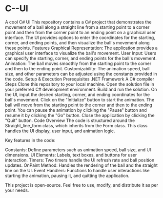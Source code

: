 # C--UI
A cool C# UI
This repository contains a C# project that demonstrates the movement of a ball along a straight line from a starting point to a corner point and then from the corner point to an ending point on a graphical user interface. The UI provides options to enter the coordinates for the starting, corner, and ending points, and then visualize the ball's movement along these points.
Features
Graphical Representation: The application provides a graphical user interface to visualize the ball's movement.
User Input: Users can specify the starting, corner, and ending points for the ball's movement.
Animation: The ball moves smoothly from the starting point to the corner and then to the ending point.
Customizability: The animation speed, ball size, and other parameters can be adjusted using the constants provided in the code.
Setup & Execution
Prerequisites
.NET Framework
A C# compiler 
Steps
Clone this repository to your local machine.
Open the solution file in your preferred C# development environment.
Build and run the solution.
On the UI, input the desired starting, corner, and ending coordinates for the ball's movement.
Click on the "Initialize" button to start the animation.
The ball will move from the starting point to the corner and then to the ending point.
You can pause the animation by clicking the "Pause" button and resume it by clicking the "Go" button.
Close the application by clicking the "Quit" button.
Code Overview
The code is structured around the Straight_line_form class, which inherits from the Form class. This class handles the UI display, user input, and animation logic.

Key features in the code:

Constants: Define parameters such as animation speed, ball size, and UI dimensions.
UI Elements: Labels, text boxes, and buttons for user interaction.
Timers: Two timers handle the UI refresh rate and ball position updates.
OnPaint Method: Handles the rendering of the ball and the straight line on the UI.
Event Handlers: Functions to handle user interactions like starting the animation, pausing it, and quitting the application.


This project is open-source. Feel free to use, modify, and distribute it as per your needs.




